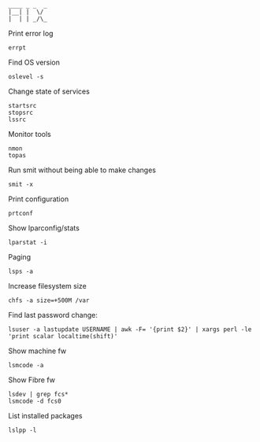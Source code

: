 ```
____ _ _  _ 
|__| |  \/  
|  | | _/\_ 
```


Print error log

```
errpt
```

Find OS version
```
oslevel -s
```

Change state of services
```
startsrc
stopsrc
lssrc
```

Monitor tools
```
nmon
topas
```

Run smit without being able to make changes
```
smit -x
```

Print configuration
```
prtconf
```

Show lparconfig/stats
```
lparstat -i
```

Paging
```
lsps -a
```

Increase filesystem size
```
chfs -a size=+500M /var
```

Find last password change:
```
lsuser -a lastupdate USERNAME | awk -F= '{print $2}' | xargs perl -le 'print scalar localtime(shift)'
```

Show machine fw
```
lsmcode -a
```
Show Fibre fw
```
lsdev | grep fcs*
lsmcode -d fcs0
```

List installed packages
```
lslpp -l
```